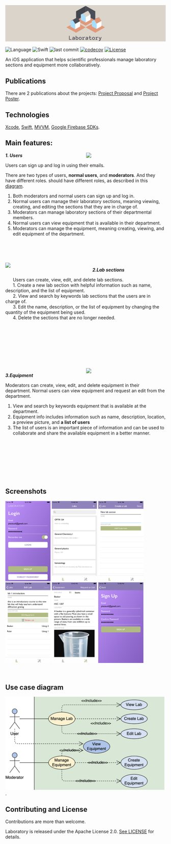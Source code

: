 ![alt laboratory](cover1.png)

![Language](https://img.shields.io/badge/language-Swift%205-orange.svg)
![Swift](https://github.com/2-letters/Laboratory.iOS/workflows/Swift/badge.svg)
![last commit](https://img.shields.io/github/last-commit/2-letters/Laboratory.iOS)
[![codecov](https://codecov.io/gh/2-letters/Laboratory.iOS/branch/master/graph/badge.svg)](https://codecov.io/gh/2-letters/Laboratory.iOS)
[![License](https://img.shields.io/badge/License-Apache%202.0-blue.svg)](https://opensource.org/licenses/Apache-2.0)

An iOS application that helps scientific professionals manage laboratory sections and equipment more collaboratively.
## Publications
There are 2 publications about the projects: [Project Proposal] and [Project Poster].

## Technologies
[Xcode], [Swift], [MVVM], [Google Firebase SDKs].

## Main features:
<img align="right" src="https://media.giphy.com/media/Rfq31tYBT8uFNOWEXT/giphy.gif" width="250">

***1. Users***

Users can sign up and log in using their emails.

There are two types of users, **normal users**, and **moderators**. And they have different roles.
should have different roles, as described in this [diagram](#more-information).
1. Both moderators and normal users can sign up and log in.
2. Normal users can manage their laboratory sections, meaning viewing, creating, and editing the sections that they are in charge
of.
3. Moderators can manage laboratory sections of their departmental members.
4. Normal users can view equipment that is available in their department.
5. Moderators can manage the equipment, meaning creating, viewing, and edit equipment of the department.

</br>
</br>
</br>
</br>

<img align="left" src="https://media.giphy.com/media/XcjOToeWwE6N76oL1s/giphy.gif" width="250">



&nbsp;&nbsp;&nbsp;&nbsp;&nbsp;&nbsp;***2.Lab sections***

&nbsp;&nbsp;&nbsp;&nbsp;&nbsp;&nbsp;Users can create, view, edit, and delete lab sections.  
&nbsp;&nbsp;&nbsp;&nbsp;&nbsp;&nbsp;1. Create a new lab section with helpful information such as name, description, and the list of equipment.  
&nbsp;&nbsp;&nbsp;&nbsp;&nbsp;&nbsp;2. View and search by keywords lab sections that the users are in charge of.   
&nbsp;&nbsp;&nbsp;&nbsp;&nbsp;&nbsp;3. Edit the name, description, or the list of equipment by changing the quantity of the equipment being used.   
&nbsp;&nbsp;&nbsp;&nbsp;&nbsp;&nbsp;4. Delete the sections that are no longer needed.  

</br>
</br>
</br>
</br>
</br>
</br>
</br>
</br>

<img align="right" src="https://media.giphy.com/media/cO7oACdh14Mb3C4zhG/giphy.gif" width="250">


***3.Equipment***

Moderators can create, view, edit, and delete equipment in their department.
Normal users can view equipment and request an edit from the department.
1. View and search by keywords equipment that is available at the department.
2. Equipment info includes information such as name, description, location, a preview picture, and **a list of users**
3. The list of users is an important piece of information and can be used to collaborate and share the available equipment in a better manner.

</br>
</br>
</br>
</br>
</br>
</br>
</br>

## Screenshots

<p float="left">
  <img src="Screenshots/login.png" width="142" />
  <img src="Screenshots/laboratoryList.png" width="142" />
  <img src="Screenshots/addNewLab.png" width="142" />
  <img src="Screenshots/labInfo.png" width="142" />
  <img src="Screenshots/equipmentInfo.png" width="142" />
  <img src="Screenshots/signUp.png" width="142" />
</p>

</br>

## Use case diagram

<img src="diagram.png" alt="diagram" width="500"/>.

## Contributing and License
Contributions are more than welcome.

Laboratory is released under the Apache License 2.0. [See LICENSE](https://github.com/2-letters/Laboratory.iOS/blob/master/LICENSE) for details.

[Project Proposal]: https://drive.google.com/file/d/1MCzDw_U9_WsVgIXtvqrS8UXya_c9Lw3B/view?usp=sharing
[Project Poster]: https://drive.google.com/file/d/1XkFxiIdr9Jf-WzJl3VLbwwOGRJkKqm9e/view?usp=sharing
[Xcode]: https://developer.apple.com/xcode
[Swift]: https://developer.apple.com/swift
[MVVM]: https://cocoacasts.com/model-view-viewmodel-in-swift
[Google Firebase SDKs]: https://firebase.google.com/docs/storage/ios/start
